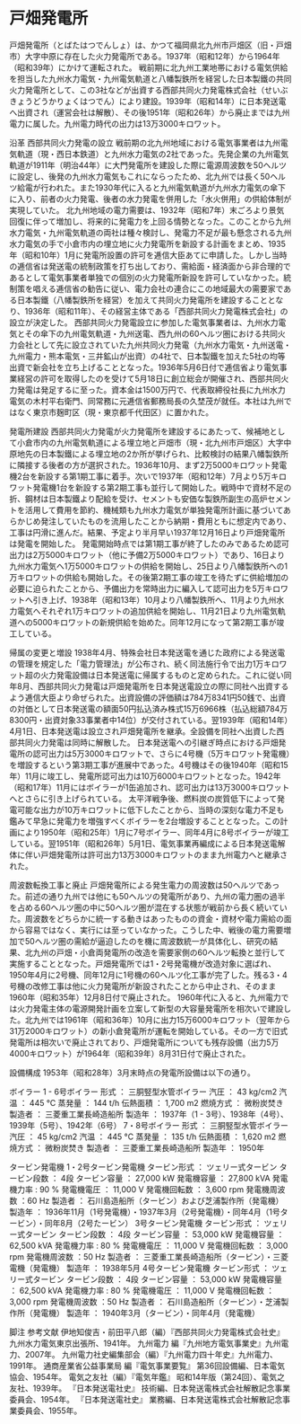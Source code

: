 # 戸畑発電所

戸畑発電所（とばたはつでんしょ）は、かつて福岡県北九州市戸畑区（旧・戸畑市）大字中原に存在した火力発電所である。1937年（昭和12年）から1964年（昭和39年）にかけて運転された。
戦前期に北九州工業地帯における電気供給を担当した九州水力電気・九州電気軌道と八幡製鉄所を経営した日本製鐵の共同火力発電所として、この3社などが出資する西部共同火力発電株式会社（せいぶきょうどうかりょくはつでん）により建設。1939年（昭和14年）に日本発送電へ出資され（運営会社は解散）、その後1951年（昭和26年）から廃止までは九州電力に属した。九州電力時代の出力は13万3000キロワット。

沿革
西部共同火力発電の設立
戦前期の北九州地域における電気事業者は九州電気軌道（現・西日本鉄道）と九州水力電気の2社であった。先発企業の九州電気軌道が1911年（明治44年）に大門発電所を建設した際に電源周波数を50ヘルツに設定し、後発の九州水力電気もこれにならったため、北九州では長く50ヘルツ給電が行われた。また1930年代に入ると九州電気軌道が九州水力電気の傘下に入り、前者の火力発電、後者の水力発電を併用した「水火併用」の供給体制が実現していた。
北九州地域の電力需要は、1932年（昭和7年）末ごろより景気回復に伴って増加し、将来的に発電力を上回る情勢となった。このことから九州水力電気・九州電気軌道の両社は種々検討し、発電力不足が最も懸念される九州水力電気の手で小倉市内の埋立地に火力発電所を新設する計画をまとめ、1935年（昭和10年）1月に発電所設置の許可を逓信大臣あてに申請した。しかし当時の逓信省は発送電の統制政策を打ち出しており、需給面・経済面から非合理的であるとして電気事業者単独での個別の火力発電所新設を許可していなかった。統制策を唱える逓信省の勧告に従い、電力会社の連合にこの地域最大の需要家である日本製鐵（八幡製鉄所を経営）を加えて共同火力発電所を建設することとなり、1936年（昭和11年）、その経営主体である「西部共同火力発電株式会社」の設立が決定した。
西部共同火力発電設立に参加した電気事業者は、九州水力電気とその傘下の九州電気軌道・九州送電、西九州の60ヘルツ圏における共同火力会社として先に設立されていた九州共同火力発電（九州水力電気・九州送電・九州電力・熊本電気・三井鉱山が出資）の4社で、日本製鐵を加えた5社の均等出資で新会社を立ち上げることとなった。1936年5月6日付で逓信省より電気事業経営の許可を取得したのを受けて5月18日に創立総会が開催され、西部共同火力発電は発足するに至った。資本金は1500万円で、代表取締役社長に九州水力電気の木村平右衛門、同常務に元逓信省郵務局長の久埜茂が就任。本社は九州ではなく東京市麹町区（現・東京都千代田区）に置かれた。

発電所建設
西部共同火力発電が火力発電所を建設するにあたって、候補地として小倉市内の九州電気軌道による埋立地と戸畑市（現・北九州市戸畑区）大字中原地先の日本製鐵による埋立地の2か所が挙げられ、比較検討の結果八幡製鉄所に隣接する後者の方が選択された。1936年10月、まず2万5000キロワット発電機2台を新設する第1期工事に着手。次いで1937年（昭和12年）7月より5万キロワット発電機1台を新設する第2期工事も並行して開始した。戦時中で資材不足の折、鋼材は日本製鐵より配給を受け、セメントも安価な製鉄所副生の高炉セメントを活用して費用を節約、機械類も九州水力電気が単独発電所計画に基づいてあらかじめ発注していたものを流用したことから納期・費用ともに想定内であり、工事は円滑に進んだ。結果、予定より半月早い1937年12月16日より戸畑発電所は発電を開始した。
発電開始時点では第1期工事が終了したのみであるため認可出力は2万5000キロワット（他に予備2万5000キロワット）であり、16日より九州水力電気へ1万5000キロワットの供給を開始し、25日より八幡製鉄所への1万キロワットの供給も開始した。その後第2期工事の竣工を待たずに供給増加の必要に迫られたことから、予備出力を常時出力に編入して認可出力を5万キロワットへ引き上げ、1938年（昭和13年）10月より八幡製鉄所へ、11月より九州水力電気へそれぞれ1万キロワットの追加供給を開始し、11月21日より九州電気軌道への5000キロワットの新規供給を始めた。同年12月になって第2期工事が竣工している。

帰属の変更と増設
1938年4月、特殊会社日本発送電を通じた政府による発送電の管理を規定した「電力管理法」が公布され、続く同法施行令で出力1万キロワット超の火力発電設備は日本発送電に帰属するものと定められた。これに従い同年8月、西部共同火力発電は戸畑発電所を日本発送電設立の際に同社へ出資するよう逓信大臣より命ぜられた。出資設備の評価額は784万8341円50銭で、出資の対価として日本発送電の額面50円払込済み株式15万6966株（払込総額784万8300円・出資対象33事業者中14位）が交付されている。翌1939年（昭和14年）4月1日、日本発送電は設立され戸畑発電所を継承。全設備を同社へ出資した西部共同火力発電は同時に解散した。
日本発送電への引継ぎ時点における戸畑発電所の認可出力は5万3000キロワットで、さらに4号機（5万キロワット発電機）を増設するという第3期工事が進展中であった。4号機はその後1940年（昭和15年）11月に竣工し、発電所認可出力は10万6000キロワットとなった。1942年（昭和17年）11月にはボイラーが1缶追加され、認可出力は13万3000キロワットへとさらに引き上げられている。
太平洋戦争後、燃料炭の炭質低下によって発電可能な出力が10万キロワットに低下したことから、当時の深刻な電力不足も鑑みて早急に発電力を増強すべくボイラーを2台増設することとなった。この計画により1950年（昭和25年）1月に7号ボイラー、同年4月に8号ボイラーが竣工している。翌1951年（昭和26年）5月1日、電気事業再編成による日本発送電解体に伴い戸畑発電所は許可出力13万3000キロワットのまま九州電力へと継承された。

周波数転換工事と廃止
戸畑発電所による発生電力の周波数は50ヘルツであった。前述の通り九州では他にも50ヘルツの発電所があり、九州の電力圏の過半を占める60ヘルツ圏の中に50ヘルツ圏が混在する状態が戦前から長く続いていた。周波数をどちらかに統一する動きはあったものの資金・資材や電力需給の面から容易ではなく、実行には至っていなかった。こうした中、戦後の電力需要増加で50ヘルツ圏の需給が逼迫したのを機に周波数統一が具体化し、研究の結果、北九州の戸畑・小倉両発電所の改造を需要家側の60ヘルツ転換と並行して実施することとなった。戸畑発電所では1・2号発電機が改造対象に選ばれ、1950年4月に2号機、同年12月に1号機の60ヘルツ化工事が完了した。残る3・4号機の改修工事は他に火力発電所が新設されたことから中止され、そのまま1960年（昭和35年）12月8日付で廃止された。
1960年代に入ると、九州電力では火力発電主体の電源開発計画を立案して新型の大容量発電所を相次いで建設した。北九州では1961年（昭和36年）10月に出力15万6000キロワット（翌年から31万2000キロワット）の新小倉発電所が運転を開始している。その一方で旧式発電所は相次いで廃止されており、戸畑発電所についても残存設備（出力5万4000キロワット）が1964年（昭和39年）8月31日付で廃止された。

設備構成
1953年（昭和28年）3月末時点の発電所設備は以下の通り。

ボイラー
1 - 6号ボイラー
形式 ： 三胴竪型水管ボイラー
汽圧 ： 43 kg/cm2
汽温 ： 445 °C
蒸発量 ： 144 t/h
伝熱面積 ： 1,700 m2
燃焼方式 ： 微粉炭焚き
製造者 ： 三菱重工業長崎造船所
製造年 ： 1937年（1 - 3号）、1938年（4号）、1939年（5号）、1942年（6号）
7・8号ボイラー
形式 ： 三胴竪型水管ボイラー
汽圧 ： 45 kg/cm2
汽温 ： 445 °C
蒸発量 ： 135 t/h
伝熱面積 ： 1,620 m2
燃焼方式 ： 微粉炭焚き
製造者 ： 三菱重工業長崎造船所
製造年 ： 1950年

タービン発電機
1・2号タービン発電機
タービン形式 ： ツェリー式タービン
タービン段数 ： 4段
タービン容量 ： 27,000 kW
発電機容量 ： 27,800 kVA
発電機力率 : 90 %
発電機電圧 ： 11,000 V
発電機回転数 ： 3,600 rpm
発電機周波数 ：60 Hz
製造者 ： 石川島造船所（タービン）および芝浦製作所（発電機）
製造年 ： 1936年11月（1号発電機）・1937年3月（2号発電機）・同年4月（1号タービン）・同年8月（2号たービン）
3号タービン発電機
タービン形式 ： ツェリー式タービン
タービン段数 ： 4段
タービン容量 ： 53,000 kW
発電機容量 ： 62,500 kVA
発電機力率 : 80 %
発電機電圧 ： 11,000 V
発電機回転数 ： 3,000 rpm
発電機周波数 ：50 Hz
製造者 ： 三菱重工業長崎造船所（タービン）・三菱電機（発電機）
製造年 ： 1938年5月
4号タービン発電機
タービン形式 ： ツェリー式タービン
タービン段数 ： 4段
タービン容量 ： 53,000 kW
発電機容量 ： 62,500 kVA
発電機力率 : 80 %
発電機電圧 ： 11,000 V
発電機回転数 ： 3,000 rpm
発電機周波数 ：50 Hz
製造者 ： 石川島造船所（タービン）・芝浦製作所（発電機）
製造年 ： 1940年3月（タービン）・同年4月（発電機）

脚注
参考文献
伊地知俊吉・前田平八郎（編）『西部共同火力発電株式会社史』九州水力電気東京出張所、1941年。 
九州電力 編『九州地方電気事業史』九州電力、2007年。 
九州電力社史編集部会（編）『九州電力四十年史』九州電力、1991年。 
通商産業省公益事業局 編『電気事業要覧』 第36回設備編、日本電気協会、1954年。 
電気之友社（編）『電気年鑑』 昭和14年版（第24回）、電気之友社、1939年。 
『日本発送電社史』 技術編、日本発送電株式会社解散記念事業委員会、1954年。 
『日本発送電社史』 業務編、日本発送電株式会社解散記念事業委員会、1955年。